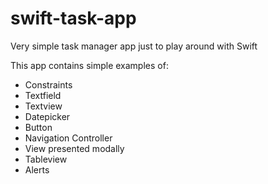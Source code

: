 # swift-task-app
Very simple task manager app just to play around with Swift 

This app contains simple examples of:

* Constraints
* Textfield
* Textview
* Datepicker
* Button
* Navigation Controller
* View presented modally
* Tableview
* Alerts
